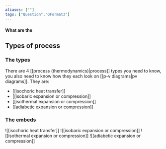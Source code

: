 ```yaml
---
aliases: [""]
tags: ["Question","QFormat3"]
---
```


#### What are the
## Types of process
### The types
There are 4 [[process (thermodynamics)|process]] types you need to know, you also need to know how they each look on [[p-v diagrams|pv diagrams]]. They are:
- [[isochoric heat transfer]]
- [[isobaric expansion or compression]]
- [[isothermal expansion or compression]]
- [[adiabetic expansion or compression]]

### The embeds
![[isochoric heat transfer]]
![[isobaric expansion or compression]]
![[isothermal expansion or compression]]
![[adiabetic expansion or compression]]